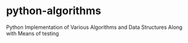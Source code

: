 # python-algorithms
Python Implementation of Various Algorithms and Data Structures Along with Means of testing
